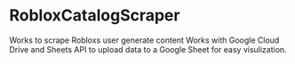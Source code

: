 # RobloxCatalogScraper
Works to scrape Robloxs user generate content
Works with Google Cloud Drive and Sheets API to upload data to a Google Sheet for easy visulization.